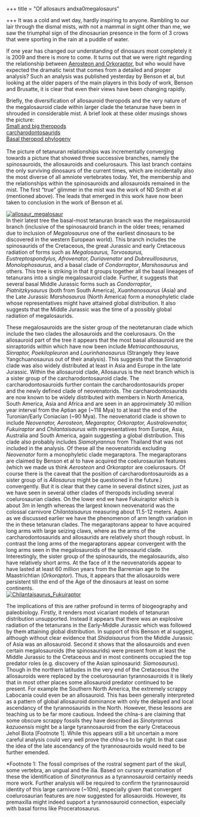 +++
title = "Of allosaurs andxa0megalosaurs"

+++
It was a cold and wet day, hardly inspiring to anyone. Rambling to our
lair through the dismal mists, with not a mammal in sight other than me,
we saw the triumphal sign of the dinosaurian presence in the form of 3
crows that were sporting in the rain at a puddle of water.

If one year has changed our understanding of dinosaurs most completely
it is 2009 and there is more to come. It turns out that we were right
regarding the relationship between [Aerosteon and
Orkoraptor](https://manasataramgini.wordpress.com/2009/03/28/orkoraptor-and-aerosteon/),
but who would have expected the dramatic twist that comes from a
detailed and proper analysis? Such an analysis was published yesterday
by Benson et al, but looking at the older papers of the main players in
this body of work, Benson and Brusatte, it is clear that even their
views have been changing rapidly.

Briefly, the diversification of allosauroid theropods and the very
nature of the megalosauroid clade within larger clade the tetanurae have
been in shrouded in considerable mist. A brief look at these older
musings shows the picture:  
[Small and big theropods  
](https://manasataramgini.wordpress.com/2007/06/19/the-big-and-small-of-theropods/)
[carcharodontosaurids  
](https://manasataramgini.wordpress.com/2006/04/01/mapusaurus-roseae-and-the-theropods-of-the-south/)
[Basal theropod phylogeny  
](https://manasataramgini.wordpress.com/2007/10/06/basal-theropod-phylogeny/%3C/a%3E)  
The picture of tetanuran relationships was incrementally converging
towards a picture that showed three successive branches, namely the
spinosauroids, the allosauroids and coelurosaurs. This last branch
contains the only surviving dinosaurs of the current times, which are
incidentally also the most diverse of all amniote vertebrates today.
Yet, the membership and the relationships within the spinosauroids and
allosauroids remained in the mist. The first “true” glimmer in the mist
was the work of ND Smith et al (mentioned above). The leads that emerged
in this work have now been taken to conclusion in the work of Benson et
al.

[![allosaur\_megalosaur](https://i0.wp.com/farm3.static.flickr.com/2708/4021516246_6d6dacc121.jpg)](http://www.flickr.com/photos/24766652@N05/4021516246/ "allosaur_megalosaur by somasushma, on Flickr")  
In their latest tree the basal-most tetanuran branch was the
megalosauroid branch (inclusive of the spinosauroid branch in the older
trees; renamed due to inclusion of *Megalosaurus* one of the earliest
dinosaurs to be discovered in the western European world). This branch
includes the spinosaurids of the Cretaceous, the great Jurassic and
early Cretaceous radiation of forms such as *Megalosaurus, Torvosaurus,
Eustreptospondylus, Afrovenator, Duriavenator* and *Dubreuillosaurus*,
*Monolophosaurus*, and a basal clade of *Condorraptor*, *Marshosaurus*
and others. This tree is striking in that it groups together all the
basal lineages of tetanurans into a single megalosauroid clade. Further,
it suggests that several basal Middle Jurassic forms such as
*Condorraptor*, *Piatnitzkysaurus* (both from South America),
*Xuanhanosaurus* (Asia) and the Late Jurassic *Marshosaurus* (North
America) form a monophyletic clade whose representatives might have
attained global distribution. It also suggests that the Middle Jurassic
was the time of a possibly global radiation of megalosaurids.

These megalosauroids are the sister group of the neotetanuran clade
which include the two clades the allosauroids and the coelurosaurs. On
the allosauroid part of the tree it appears that the most basal
allosauroid are the sinraptorids within which have now been include
*Metriacanthosaurus, Sinraptor, Poekilopleuron* and *Lourinhanosaurus*
(Strangely they leave Yangchuanosaurus out of their analysis). This
suggests that the Sinraptorid clade was also widely distributed at least
in Asia and Europe in the late Jurassic. Within the allosauroid clade,
Allosaurus is the next branch which is a sister group of the
carcharodontosauroid clade. The carcharodontosauroids further contain
the carcharodontosaurids proper and the newly defined clade of
neovenatorids. The carcharodontosaurids are now known to be widely
distributed with members in North America, South America, Asia and
Africa and are seen in an approximately 30 million year interval from
the Aptian age (\~118 Mya) to at least the end of the Turonian/Early
Coniacian (\~90 Mya). The neovenatorid clade is shown to include
*Neovenator, Aerosteon, Megaraptor, Orkoraptor, Australovenator,
Fukuiraptor* and *Chilantaisaurus* with representatives from Europe,
Asia, Australia and South America, again suggesting a global
distribution. This clade also probably includes *Siamotyrannus* from
Thailand that was not included in the analysis. Of these all the
neovenatorids excluding *Neovenator* form a monophyletic clade
megaraptora. The megaraptorans are claimed by Benson et al to have
acquired the coelurosaurian features (which we made us think *Aerosteon*
and *Orkorapto*r are coelurosaurs. Of course there is the caveat that
the position of carcharodontosauroids as a sister group of is
*Allosaurus* might be questioned in the future.) convergently. But it is
clear that they came in several distinct sizes, just as we have seen in
several other clades of theropods including several coelurosaurian
clades. On the lower end we have Fukuiraptor which is about 3m in length
whereas the largest known neovenatorid was the colossal carnivore
*Chilantaisaurus* measuring about 11.5-12 meters. Again as we discussed
earlier we have the phenomenon of arm length variation in the in these
tetanuran clades. The megaraptorans appear to have acquired long arms
with large seizing claws, where as the arms of the carcharodontosaurids
and allosaurids are relatively short though robust. In contrast the long
arms of the megaraptorans appear convergent with the long arms seen in
the megalosauroids of the spinosaurid clade. Interestingly, the sister
group of the spinosaurids, the megalosaurids, also have relatively short
arms. At the face of it the neovenatorids appear to have lasted at least
60 million years from the Barremian age to the Maastrichtian
(*Orkoraptor*). Thus, it appears that the allosauroids were persistent
till the end of the Age of the dinosaurs at least on some continents.  
[![Chilantaisaurus\_Fukuiraptor](https://i2.wp.com/farm3.static.flickr.com/2782/4020875013_ca4d126cef.jpg)](http://www.flickr.com/photos/24766652@N05/4020875013/ "Chilantaisaurus_Fukuiraptor by somasushma, on Flickr")

The implications of this are rather profound in terms of biogeography
and paleobiology. Firstly, it renders most vicariant models of tetanuran
distribution unsupported. Instead it appears that there was an explosive
radiation of the tetanurans in the Early-Middle Jurassic which was
followed by them attaining global distribution. In support of this
Benson et al suggest, although without clear evidence that
*Shidaisaurus* from the Middle Jurassic of Asia was an allosauroid.
Second it shows that the allosauroids and even certain megalosauroids
(the spinosaurids) were present from at least the Middle Jurassic to the
Cretaceous and in most continents occupied the top predator roles (e.g.
discovery of the Asian spinosaurid: *Siamosaurus*). Though in the
northern latitudes in the very end of the Cretaceous the allosauroids
were replaced by the coelurosaurian tyrannosauroids it is likely that in
most other places some allosauroid predator continued to be present. For
example the Southern North America, the extremely scrappy Labocania
could even be an allosauroid. This has been generally interpreted as a
pattern of global allosauroid dominance with only the delayed and local
ascendancy of the tyrannosaurids in the North. However, these lessons
are teaching us to be far more cautious. Indeed the chIna-s are claiming
that some obscure scrappy fossils they have described as *Sinotyrannus
kazuoensis* might be a large tyrannosauroid from the early Cretaceous
Jehol Biota \[Footnote 1\]. While this appears still a bit uncertain a
more careful analysis could very well prove the chIna-s to be right. In
that case the idea of the late ascendancy of the tyrannosauroids would
need to be further emended.

\*Footnote 1: The fossil comprises of the rostral segment part of the
skull, some vertebra, an ungual and the ilia. Based on cursory
examination of these the identification of *Sinotyrannus* as a
tyrannosauroid certainly needs more work. Further analysis will be
required to confirm the tyrannosauroid identity of this large carnivore
(\~10m), especially given that convergent coelurosaurian features are
now suggested for allosauroids. However, its premaxilla might indeed
support a tyrannosauroid connection, especially with basal forms like
Proceratosaurus.
